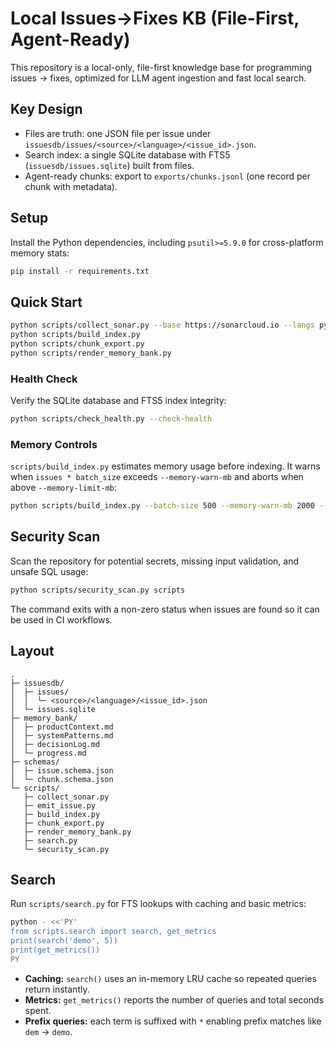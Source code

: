 # Local Issues→Fixes KB (File-First, Agent-Ready)

This repository is a local-only, file-first knowledge base for programming issues → fixes, optimized for LLM agent ingestion and fast local search.

## Key Design
- Files are truth: one JSON file per issue under `issuesdb/issues/<source>/<language>/<issue_id>.json`.
- Search index: a single SQLite database with FTS5 (`issuesdb/issues.sqlite`) built from files.
- Agent-ready chunks: export to `exports/chunks.jsonl` (one record per chunk with metadata).

## Setup
Install the Python dependencies, including `psutil>=5.9.0` for cross-platform memory stats:

```bash
pip install -r requirements.txt
```

## Quick Start
```bash
python scripts/collect_sonar.py --base https://sonarcloud.io --langs py --limit 200
python scripts/build_index.py
python scripts/chunk_export.py
python scripts/render_memory_bank.py
```

### Health Check

Verify the SQLite database and FTS5 index integrity:

```bash
python scripts/check_health.py --check-health
```

### Memory Controls

`scripts/build_index.py` estimates memory usage before indexing. It warns when
`issues * batch_size` exceeds `--memory-warn-mb` and aborts when above
`--memory-limit-mb`:

```bash
python scripts/build_index.py --batch-size 500 --memory-warn-mb 2000 --memory-limit-mb 4000
```

## Security Scan

Scan the repository for potential secrets, missing input validation, and unsafe SQL usage:

```bash
python scripts/security_scan.py scripts
```

The command exits with a non-zero status when issues are found so it can be used in CI workflows.

## Layout
```
.
├─ issuesdb/
│  ├─ issues/
│  │  └─ <source>/<language>/<issue_id>.json
│  └─ issues.sqlite
├─ memory_bank/
│  ├─ productContext.md
│  ├─ systemPatterns.md
│  ├─ decisionLog.md
│  └─ progress.md
├─ schemas/
│  ├─ issue.schema.json
│  └─ chunk.schema.json
└─ scripts/
   ├─ collect_sonar.py
   ├─ emit_issue.py
   ├─ build_index.py
   ├─ chunk_export.py
   ├─ render_memory_bank.py
   ├─ search.py
   └─ security_scan.py
```

## Search

Run `scripts/search.py` for FTS lookups with caching and basic metrics:

```bash
python - <<'PY'
from scripts.search import search, get_metrics
print(search('demo', 5))
print(get_metrics())
PY
```

- **Caching:** `search()` uses an in-memory LRU cache so repeated queries return instantly.
- **Metrics:** `get_metrics()` reports the number of queries and total seconds spent.
- **Prefix queries:** each term is suffixed with `*` enabling prefix matches like `dem` → `demo`.

